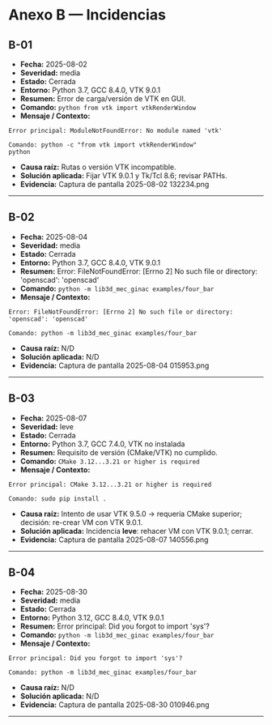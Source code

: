 # Anexo B — Incidencias

## B-01
- **Fecha:** 2025-08-02
- **Severidad:** media
- **Estado:** Cerrada
- **Entorno:** Python 3.7, GCC 8.4.0, VTK 9.0.1
- **Resumen:** Error de carga/versión de VTK en GUI.
- **Comando:** `python
from vtk import vtkRenderWindow`
- **Mensaje / Contexto:**
```
Error principal: ModuleNotFoundError: No module named 'vtk'

Comando: python -c "from vtk import vtkRenderWindow"
python
```

- **Causa raíz:** Rutas o versión VTK incompatible.
- **Solución aplicada:** Fijar VTK 9.0.1 y Tk/Tcl 8.6; revisar PATHs.
- **Evidencia:** Captura de pantalla 2025-08-02 132234.png
---

## B-02
- **Fecha:** 2025-08-04
- **Severidad:** media
- **Estado:** Cerrada
- **Entorno:** Python 3.7, GCC 8.4.0, VTK 9.0.1
- **Resumen:** Error: FileNotFoundError: [Errno 2] No such file or directory: 'openscad': 'openscad'
- **Comando:** `python -m lib3d_mec_ginac examples/four_bar`
- **Mensaje / Contexto:**
```
Error: FileNotFoundError: [Errno 2] No such file or directory: 'openscad': 'openscad'

Comando: python -m lib3d_mec_ginac examples/four_bar
```

- **Causa raíz:** N/D
- **Solución aplicada:** N/D
- **Evidencia:** Captura de pantalla 2025-08-04 015953.png
---

## B-03
- **Fecha:** 2025-08-07
- **Severidad:** leve
- **Estado:** Cerrada
- **Entorno:** Python 3.7, GCC 7.4.0, VTK no instalada
- **Resumen:** Requisito de versión (CMake/VTK) no cumplido.
- **Comando:** `CMake 3.12...3.21 or higher is required`
- **Mensaje / Contexto:**
```
Error principal: CMake 3.12...3.21 or higher is required

Comando: sudo pip install .
```

- **Causa raíz:** Intento de usar VTK 9.5.0 → requería CMake superior; decisión: re-crear VM con VTK 9.0.1.
- **Solución aplicada:** Incidencia **leve**: rehacer VM con VTK 9.0.1; cerrar.
- **Evidencia:** Captura de pantalla 2025-08-07 140556.png
---

## B-04
- **Fecha:** 2025-08-30
- **Severidad:** media
- **Estado:** Cerrada
- **Entorno:** Python 3.12, GCC 8.4.0, VTK 9.0.1
- **Resumen:** Error principal: Did you forgot to import 'sys'?
- **Comando:** `python -m lib3d_mec_ginac examples/four_bar`
- **Mensaje / Contexto:**
```
Error principal: Did you forgot to import 'sys'?

Comando: python -m lib3d_mec_ginac examples/four_bar
```

- **Causa raíz:** N/D
- **Solución aplicada:** N/D
- **Evidencia:** Captura de pantalla 2025-08-30 010946.png
---
